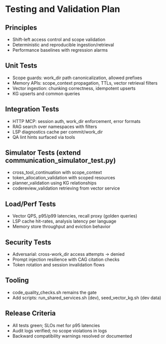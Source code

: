 # Testing and Validation Plan

## Principles
- Shift-left access control and scope validation
- Deterministic and reproducible ingestion/retrieval
- Performance baselines with regression alarms

## Unit Tests
- Scope guards: work_dir path canonicalization, allowed prefixes
- Memory APIs: scope_context propagation, TTLs, vector retrieval filters
- Vector ingestion: chunking correctness, idempotent upserts
- KG upserts and common queries

## Integration Tests
- HTTP MCP: session auth, work_dir enforcement, error formats
- RAG search over namespaces with filters
- LSP diagnostics cache per commit/work_dir
- QA lint hints surfaced via tools

## Simulator Tests (extend communication_simulator_test.py)
- cross_tool_continuation with scope_context
- token_allocation_validation with scoped resources
- planner_validation using KG relationships
- codereview_validation retrieving from vector service

## Load/Perf Tests
- Vector QPS, p95/p99 latencies, recall proxy (golden queries)
- LSP cache hit-rates, analysis latency per language
- Memory store throughput and eviction behavior

## Security Tests
- Adversarial: cross-work_dir access attempts -> denied
- Prompt injection resilience with CAG citation checks
- Token rotation and session invalidation flows

## Tooling
- code_quality_checks.sh remains the gate
- Add scripts: run_shared_services.sh (dev), seed_vector_kg.sh (dev data)

## Release Criteria
- All tests green; SLOs met for p95 latencies
- Audit logs verified; no scope violations in logs
- Backward compatibility warnings resolved or documented

